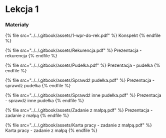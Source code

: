 # Lekcja 1

### Materiały

{% file src="../../.gitbook/assets/1-wpr-do-rek.pdf" %}
Konspekt
{% endfile %}

{% file src="../../.gitbook/assets/Rekurencja.pdf" %}
Prezentacja - rekurencja
{% endfile %}

{% file src="../../.gitbook/assets/Pudełka.pdf" %}
Prezentacja - pudełka
{% endfile %}

{% file src="../../.gitbook/assets/Sprawdź pudełka.pdf" %}
Prezentacja - sprawdź pudełka
{% endfile %}

{% file src="../../.gitbook/assets/Sprawdź inne pudełka.pdf" %}
Prezentacja - sprawdź inne pudełka
{% endfile %}

{% file src="../../.gitbook/assets/Zadanie z małpą.pdf" %}
Prezentacja - zadanie z małpą
{% endfile %}

{% file src="../../.gitbook/assets/Karta pracy - zadanie z małpą.pdf" %}
Karta pracy - zadanie z małpą
{% endfile %}
